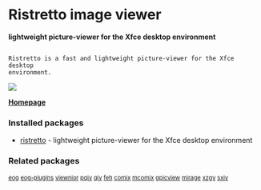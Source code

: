 # Ristretto image viewer

__lightweight picture-viewer for the Xfce desktop environment__

```

Ristretto is a fast and lightweight picture-viewer for the Xfce desktop
environment.

```

[![](https://screenshots.debian.net/thumbnail/ristretto/)](https://screenshots.debian.net/screenshot/ristretto/)



**[Homepage](http://goodies.xfce.org/)**

### Installed packages

* [ristretto](https://packages.debian.org/stretch/ristretto) - lightweight picture-viewer for the Xfce desktop environment

### Related packages

<sub> [eog](https://packages.debian.org/stretch/eog) [eog-plugins](https://packages.debian.org/stretch/eog-plugins) [viewnior](https://packages.debian.org/stretch/viewnior) [pqiv](https://packages.debian.org/stretch/pqiv) [qiv](https://packages.debian.org/stretch/qiv) [feh](https://packages.debian.org/stretch/feh) [comix](https://packages.debian.org/stretch/comix) [mcomix](https://packages.debian.org/stretch/mcomix) [gpicview](https://packages.debian.org/stretch/gpicview) [mirage](https://packages.debian.org/stretch/mirage) [xzgv](https://packages.debian.org/stretch/xzgv) [sxiv](https://packages.debian.org/stretch/sxiv)  </sub>

